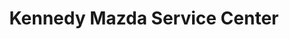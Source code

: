 ---
title: "Kennedy Mazda Service Center"
url: /valparaiso/kennedy-mazda-service-center/
shop: car repair
---